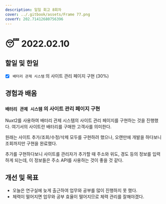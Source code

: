 ```yaml
---
description: 일일 회고 8회차
cover: ../.gitbook/assets/Frame 77.png
coverY: 202.71412680756396
---
```


# 😴 2022.02.10

## 할일 및 한일

* [x] `배터리 관제 시스템` 의 사이트 관리 페이지 구현 (30%)

## 경험과 배움

### `배터리 관제 시스템` 의 사이트 관리 페이지 구현

Nuxt2를 사용하여 배터리 관제 시스템의 사이트 관리 페이지를 구현하는 것을 진행했다. 여기서의 사이트란 배터리를 구매한 고객사를 의미한다.&#x20;

원래는 사이트 추가/조회/수정/삭제 모두를 구현하려 했으나, 오랜만에 개발을 하다보니 조회까지만 구현을 완료했다.

추가를 구현하다보니 사이트를 관리자가 추가할 때 주소와 위도, 경도 등의 정보를 입력하게 되는데, 이 정보들은 주소 API를 사용하는 것이 좋을 것 같다.



## 개선 및 목표

* 오늘은 연구실에 늦게 출근하여 업무와 공부를 많이 진행하지 못 했다.
* 체력이 떨어지면 업무와 공부 효율이 떨어지므로 체력 관리를 잘해야겠다.
